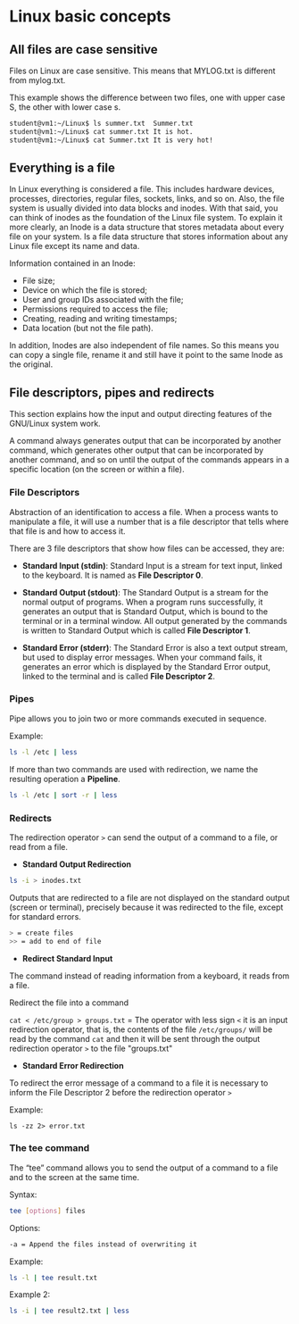 
# Linux basic concepts

## All files are case sensitive

Files on Linux are case sensitive. This means that MYLOG.txt is different from mylog.txt.

This example shows the difference between two files, one with upper case S, the other with lower case s.

```bash
student@vm1:~/Linux$ ls summer.txt  Summer.txt
student@vm1:~/Linux$ cat summer.txt It is hot.
student@vm1:~/Linux$ cat Summer.txt It is very hot!
```

## Everything is a file

In Linux everything is considered a file. This includes hardware devices, processes, directories, regular files, sockets, links, and so on. Also, the file system is usually divided into data blocks and inodes. With that said, you can think of inodes as the foundation of the Linux file system. To explain it more clearly, an Inode is a data structure that stores metadata about every file on your system. Is a file data structure that stores information about any Linux file except its name and data.

Information contained in an Inode:

* File size;
* Device on which the file is stored;
* User and group IDs associated with the file;
* Permissions required to access the file;
* Creating, reading and writing timestamps;
* Data location (but not the file path).

In addition, Inodes are also independent of file names. So this means you can copy a single file, rename it and still have it point to the same Inode as the original.

## File descriptors, pipes and redirects

This section explains how the input and output directing features of the GNU/Linux system work. 

A command always generates output that can be incorporated by another command, which generates other output that can be incorporated by another command, and so on until the output of the commands appears in a specific location (on the screen or within a file).


### File Descriptors

Abstraction of an identification to access a file. When a process wants to manipulate a file, it will use a number that is a file descriptor that tells where that file is and how to access it.

There are 3 file descriptors that show how files can be accessed, they are:

* **Standard Input (stdin)**: Standard Input is a stream for text input, linked to the keyboard. It is named as **File Descriptor 0**.

* **Standard Output (stdout)**: The Standard Output is a stream for the normal output of programs. When a program runs successfully, it generates an output that is Standard Output, which is bound to the terminal or in a terminal window. All output generated by the commands is written to Standard Output which is called **File Descriptor 1**.

* **Standard Error (stderr)**: The Standard Error is also a text output stream, but used to display error messages.
When your command fails, it generates an error which is displayed by the Standard Error output, linked to the terminal and is called **File Descriptor 2**.

### Pipes 

Pipe allows you to join two or more commands executed in sequence.

Example:

```bash
ls -l /etc | less 
```

If more than two commands are used with redirection, we name the resulting operation a **Pipeline**.

```bash
ls -l /etc | sort -r | less
```

### Redirects

The redirection operator `>` can send the output of a command to a file, or read from a file.

* **Standard Output Redirection**

```bash
ls -i > inodes.txt
```
Outputs that are redirected to a file are not displayed on the standard output (screen or terminal), precisely because it was redirected to the file, except for standard errors.

```bash
> = create files
>> = add to end of file
```

* **Redirect Standard Input**

The command instead of reading information from a keyboard, it reads from a file. 

Redirect the file into a command

`cat < /etc/group > groups.txt` = The operator with less sign `<` it is an input redirection operator, that is, the contents of the file `/etc/groups/` will be read by the command `cat` and then it will be sent through the output redirection operator `>` to the file "groups.txt"

* **Standard Error Redirection**

To redirect the error message of a command to a file it is necessary to inform the File Descriptor 2 before the redirection operator `>`

Example:

`ls -zz 2> error.txt`

### The tee command

The “tee” command allows you to send the output of a command to a file and to the screen at the same time.

Syntax:

```bash
tee [options] files
```

Options:

```bash
-a = Append the files instead of overwriting it
```

Example:

```bash
ls -l | tee result.txt
```

Example 2:

```bash
ls -i | tee result2.txt | less
```
